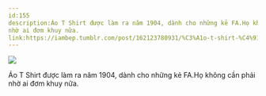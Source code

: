 ```yaml
---
id:155
description:Áo T Shirt được làm ra năm 1904, dành cho những kẻ FA.Họ không cần phải
nhờ ai đơm khuy nữa.
link:https://iambep.tumblr.com/post/162123780931/%C3%A1o-t-shirt-%C4%91%C6%B0%E1%BB%A3c-l%C3%A0m-ra-n%C4%83m-1904-d%C3%A0nh-cho-nh%E1%BB%AFng-k%E1%BA%BB
---
```


![](https://64.media.tumblr.com/87fc2a6ad29dd58f0d301d3b06e8546e/tumblr_oryc167RDP1u3a9rjo1_1280.png)

Áo T Shirt được làm ra năm 1904, dành cho những kẻ FA.Họ không cần phải
nhờ ai đơm khuy nữa.